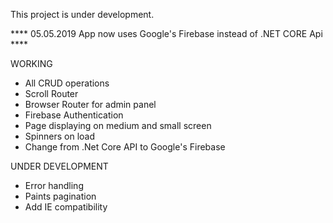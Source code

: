 This project is under development.

**** 05.05.2019 App now uses Google's Firebase instead of .NET CORE Api ****

WORKING

+ All CRUD operations
+ Scroll Router
+ Browser Router for admin panel
+ Firebase Authentication
+ Page displaying on medium and small screen
+ Spinners on load
+ Change from .Net Core API to Google's Firebase

UNDER DEVELOPMENT

- Error handling
- Paints pagination
- Add IE compatibility
